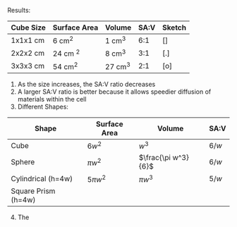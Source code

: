 Results:

| Cube Size | Surface Area | Volume    | SA:V | Sketch |
| --------- | ------------ | --------- | ---- | ------ |
| 1x1x1 cm  | 6 cm$^2$     | 1 cm$^3$  | 6:1  | \[\]   |
| 2x2x2 cm  | 24 cm $^2$   | 8 cm$^3$  | 3:1  | \[.\]  |
| 3x3x3 cm  | 54 cm$^2$    | 27 cm$^3$ | 2:1  | \[o\]  |

1. As the size increases, the SA:V ratio decreases
2. A larger SA:V ratio is better because it allows speedier diffusion of materials within the cell
3. Different Shapes:

| Shape               | Surface Area | Volume              | SA:V  |
| ------------------- | ------------ | ------------------- | ----- |
| Cube                | $6w^2$       | $w^3$               | $6/w$ |
| Sphere              | $\pi w^2$    | $\frac{\pi w^3}{6}$ | $6/w$ |
| Cylindrical (h=4w)  | $5\pi w^2$   | $\pi w^3$           | $5/w$ |
| Square Prism (h=4w) |              |                     |       |

4. The 